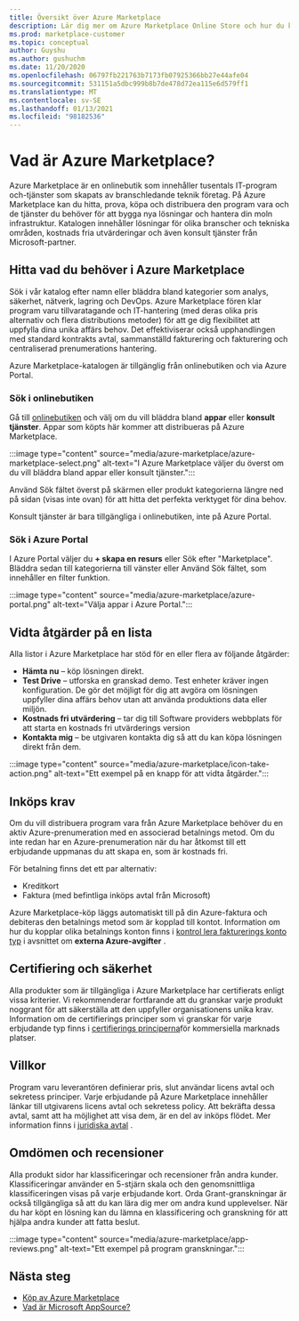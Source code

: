 ```yaml
---
title: Översikt över Azure Marketplace
description: Lär dig mer om Azure Marketplace Online Store och hur du kan hitta och testa program vara och lösningar.
ms.prod: marketplace-customer
ms.topic: conceptual
author: Guyshu
ms.author: gushuchm
ms.date: 11/20/2020
ms.openlocfilehash: 06797fb221763b7173fb07925366bb27e44afe04
ms.sourcegitcommit: 531151a5dbc999b8b7de478d72ea115e6d579ff1
ms.translationtype: MT
ms.contentlocale: sv-SE
ms.lasthandoff: 01/13/2021
ms.locfileid: "98182536"
---
```

# <a name="what-is-azure-marketplace"></a>Vad är Azure Marketplace?

Azure Marketplace är en onlinebutik som innehåller tusentals IT-program och-tjänster som skapats av branschledande teknik företag. På Azure Marketplace kan du hitta, prova, köpa och distribuera den program vara och de tjänster du behöver för att bygga nya lösningar och hantera din moln infrastruktur. Katalogen innehåller lösningar för olika branscher och tekniska områden, kostnads fria utvärderingar och även konsult tjänster från Microsoft-partner.

## <a name="find-what-you-need-in-azure-marketplace"></a>Hitta vad du behöver i Azure Marketplace

Sök i vår katalog efter namn eller bläddra bland kategorier som analys, säkerhet, nätverk, lagring och DevOps. Azure Marketplace fören klar program varu tillvaratagande och IT-hantering (med deras olika pris alternativ och flera distributions metoder) för att ge dig flexibilitet att uppfylla dina unika affärs behov. Det effektiviserar också upphandlingen med standard kontrakts avtal, sammanställd fakturering och fakturering och centraliserad prenumerations hantering.

Azure Marketplace-katalogen är tillgänglig från onlinebutiken och via Azure Portal.  

### <a name="search-the-online-store"></a>Sök i onlinebutiken

Gå till [onlinebutiken](https://azuremarketplace.microsoft.com/) och välj om du vill bläddra bland **appar** eller **konsult tjänster**. Appar som köpts här kommer att distribueras på Azure Marketplace.

:::image type="content" source="media/azure-marketplace/azure-marketplace-select.png" alt-text="I Azure Marketplace väljer du överst om du vill bläddra bland appar eller konsult tjänster.":::

Använd Sök fältet överst på skärmen eller produkt kategorierna längre ned på sidan (visas inte ovan) för att hitta det perfekta verktyget för dina behov.

Konsult tjänster är bara tillgängliga i onlinebutiken, inte på Azure Portal.

### <a name="search-in-the-azure-portal"></a>Sök i Azure Portal

I Azure Portal väljer du **+ skapa en resurs** eller Sök efter "Marketplace". Bläddra sedan till kategorierna till vänster eller Använd Sök fältet, som innehåller en filter funktion.

:::image type="content" source="media/azure-marketplace/azure-portal.png" alt-text="Välja appar i Azure Portal.":::

## <a name="take-action-on-a-listing"></a>Vidta åtgärder på en lista

Alla listor i Azure Marketplace har stöd för en eller flera av följande åtgärder:

- **Hämta nu** – köp lösningen direkt.
- **Test Drive** – utforska en granskad demo. Test enheter kräver ingen konfiguration. De gör det möjligt för dig att avgöra om lösningen uppfyller dina affärs behov utan att använda produktions data eller miljön.
- **Kostnads fri utvärdering** – tar dig till Software providers webbplats för att starta en kostnads fri utvärderings version
- **Kontakta mig** – be utgivaren kontakta dig så att du kan köpa lösningen direkt från dem.

:::image type="content" source="media/azure-marketplace/icon-take-action.png" alt-text="Ett exempel på en knapp för att vidta åtgärder.":::

## <a name="purchasing-requirements"></a>Inköps krav

Om du vill distribuera program vara från Azure Marketplace behöver du en aktiv Azure-prenumeration med en associerad betalnings metod. Om du inte redan har en Azure-prenumeration när du har åtkomst till ett erbjudande uppmanas du att skapa en, som är kostnads fri.

För betalning finns det ett par alternativ:  

- Kreditkort
- Faktura (med befintliga inköps avtal från Microsoft)

Azure Marketplace-köp läggs automatiskt till på din Azure-faktura och debiteras den betalnings metod som är kopplad till kontot. Information om hur du kopplar olika betalnings konton finns i [kontrol lera fakturerings konto typ](/azure/cost-management-billing/understand/understand-azure-marketplace-charges#check-billing-account-type) i avsnittet om **externa Azure-avgifter** .

## <a name="certification-and-security"></a>Certifiering och säkerhet

Alla produkter som är tillgängliga i Azure Marketplace har certifierats enligt vissa kriterier. Vi rekommenderar fortfarande att du granskar varje produkt noggrant för att säkerställa att den uppfyller organisationens unika krav. Information om de certifierings principer som vi granskar för varje erbjudande typ finns i [certifierings principerna](/legal/marketplace/certification-policies)för kommersiella marknads platser.

## <a name="terms-and-conditions"></a>Villkor

Program varu leverantören definierar pris, slut användar licens avtal och sekretess principer. Varje erbjudande på Azure Marketplace innehåller länkar till utgivarens licens avtal och sekretess policy. Att bekräfta dessa avtal, samt att ha möjlighet att visa dem, är en del av inköps flödet. Mer information finns i [juridiska avtal](legal-contracts.md) .

## <a name="ratings-and-reviews"></a>Omdömen och recensioner

Alla produkt sidor har klassificeringar och recensioner från andra kunder. Klassificeringar använder en 5-stjärn skala och den genomsnittliga klassificeringen visas på varje erbjudande kort. Orda Grant-granskningar är också tillgängliga så att du kan lära dig mer om andra kund upplevelser. När du har köpt en lösning kan du lämna en klassificering och granskning för att hjälpa andra kunder att fatta beslut.

:::image type="content" source="media/azure-marketplace/app-reviews.png" alt-text="Ett exempel på program granskningar.":::

## <a name="next-steps"></a>Nästa steg

- [Köp av Azure Marketplace](azure-purchasing-invoicing.md)
- [Vad är Microsoft AppSource?](appsource-overview.md)